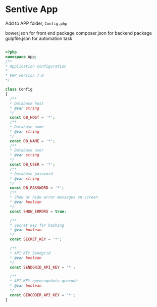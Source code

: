 # Sentive App

Add to APP folder, `Config.php`

bower.json for front end package
composer.json for backend package
gulpfile.json for automation task

```php

<?php
namespace App;
/**
* Application configuration
*
* PHP version 7.0
*/

class Config
{
  /**
  * Database host
  * @var string
  */
  const DB_HOST = '*';
  /**
  * Database name
  * @var string
  */
  const DB_NAME = '*';
  /**
  * Database user
  * @var string
  */
  const DB_USER = '*';
  /**
  * Database password
  * @var string
  */
  const DB_PASSWORD = '*';
  /**
  * Show or hide error messages on screen
  * @var boolean
  */
  const SHOW_ERRORS = true;

  /**
  * Secret key for hashing
  * @var boolean
  */
  const SECRET_KEY = '*';

  /**
  * API KEY Sendgrid
  * @var boolean
  */
  const SENDGRID_API_KEY = '*';

  /**
  * API KEY opencagedata geocode
  * @var boolean
  */
  const GEOCODER_API_KEY = '*';
}

```  
